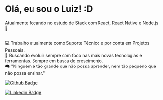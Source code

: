 # Olá, eu sou o Luiz! :D

Atualmente focando no estudo de Stack com React, React Native e Node.js 🚀

</br>💻 Trabalho atualmente como Suporte Técnico e por conta em Projetos Pessoais.
</br>🚀 Buscando evoluir sempre com foco nas mais novas tecnologias e ferramentas. Sempre em busca de crescimento.
</br> 🗨 "Ninguém é tão grande que não possa aprender, nem tão pequeno que não possa ensinar."

[![Github Badge](https://img.shields.io/badge/-Github-000?style=flat-square&logo=Github&logoColor=white&link=https://github.com/luizfelipeb)](https://github.com/luizfelipeb)

[![Linkedin Badge](https://img.shields.io/badge/-LinkedIn-blue?style=flat-square&logo=Linkedin&logoColor=white&link=https://www.linkedin.com/in/luiz-felipe-barros/)](https://www.linkedin.com/in/luiz-felipe-barros/)

